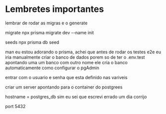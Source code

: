 # Lembretes importantes
lembrar de rodar as migras e o generate

migrate
npx prisma migrate dev --name init

seeds
npx prisma db seed

man eu estou adorando o prisma, achei que antes de rodar os testes e2e eu iria manualmente criar o banco de dados porem so de ter o .env.test apontando uma um banco com outro nome ele cria o banco automaticamente
como configurar o pgAdmin

entrar com o usuario e senha que esta definido nas variveis

criar um server apontando para o container do postgrees

hostname = postgres_db sim eu sei que escrevi errado um dia corrijo

port 5432

